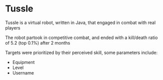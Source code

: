 # Tussle

Tussle is a virtual robot, written in Java, that engaged in combat with real players

The robot partook in competitive combat, and ended with a kill/death ratio of 5.2 (top 0.1%) after 2 months

Targets were prioritized by their perceived skill, some parameters include:
* Equipment
* Level
* Username

